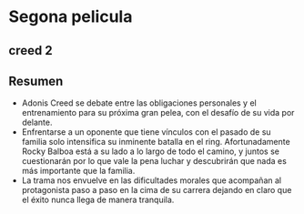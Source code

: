 # Segona pelicula
##  creed 2


## Resumen

- Adonis Creed se debate entre las obligaciones personales y el entrenamiento para su próxima gran pelea, con el desafío de su vida por delante.
- Enfrentarse a un oponente que tiene vínculos con el pasado de su familia solo intensifica su inminente batalla en el ring. Afortunadamente Rocky Balboa está a su lado a lo largo de todo el camino, y juntos se cuestionarán por lo que vale la pena luchar y descubrirán que nada es más importante que la familia.
- La trama nos envuelve en las dificultades morales que acompañan al protagonista paso a paso en la cima de su carrera dejando en claro que el éxito nunca llega de manera tranquila.

